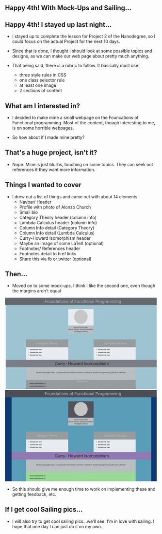 ## Happy 4th! With Mock-Ups and Sailing...

## Happy 4th! I stayed up last night...

- I stayed up to complete the lesson for Project 2 of the Nanodegree, 
  so I could focus on the actual Project for the next 10 days.
  
- Since that is done, I thought I should look at some possible topics
  and designs, as we can make our web page about pretty much anything.
  
- That being said, there *is* a rubric to follow.
  It basically must use:
  * three style rules in CSS
  * one class selector rule 
  * at least one image
  * 2 sections of content
  
## What am I interested in?

- I decided to make mine a small webpage on the Founcations of 
  Functional programming. Most of the content, though 
  interesting to me, is on some horrible webpages.
  
- So how about if I made mine pretty?

## That's a huge project, isn't it?

- Nope. Mine is just blurbs, touching on some topics. 
  They can seek out references if they want more information.
  
## Things I wanted to cover 

- I drew out a list of things and came out with about 14 elements.
  * Navbar/ Header
  * Profile with photo of Alonzo Church
  * Small bio
  * Category Theory header (column info)
  * Lambda Calculus header (column info)
  * Column Info detail (Category Theory)
  * Column Info detail (Lambda Calculus)
  * Curry-Howard Isomorphism header
  * Maybe an image of some LaTeX (optional)
  * Footnotes/ References header 
  * Footnotes detail to href links
  * Share this via fb or twitter (optional)
  
 ## Then...
 
 - Moved on to some mock-ups. I think I like 
   the second one, even though the margins aren't equal
   
 <img src="/images/drafts/firstdraft.png" width="500"> 
 
 
 <img src="/images/drafts/seconddraft.png" width="500"> 
 
 - So this should give me enough time to work on implementing these
   and getting feedback, etc.
 
 ## If I get cool Sailing pics...
 
 - I will also try to get cool sailing pics...we'll see.
   I'm in love with sailing. I hope that one day I can just 
   do it on my own. 
